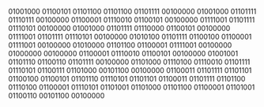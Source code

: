 01001000 01100101 01101100 01101100 01101111
00100000 01001000 01101111 01110111 00100000
01100001 01110010 01100101 00100000 01111001
01101111 01110101 00100000 01001000 01101111
01110000 01100101 00100000 01111001 01101111
01110101 00100000 01010100 01101111 01100100
01100001 01111001 00100000 01010000 01101100
01100001 01111001 00100000 01000000 00100000
01100001 01110010 01100101 00100000 01001001
01101110 01100110 01101111 00100000 01101000
01110100 01110010 01101111 01110101 01100111
01101000 00101100 00100000 01100011 01101111
01101101 01100100 01100101 01101110 01110101
01101101 01100011 01101111 01101100 01110100
01100001 01110101 01101001 01101000 01101100
01100001 01101001 01100110 00101100 00100000

